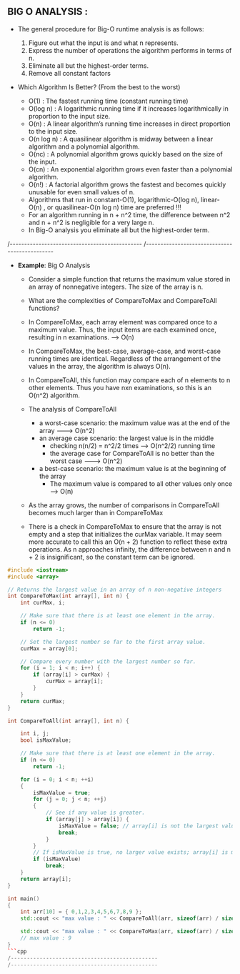 ## BIG O ANALYSIS : 

- The general procedure for Big-O runtime analysis is as follows:
  1. Figure out what the input is and what n represents.
  2. Express the number of operations the algorithm performs in terms of n.
  3. Eliminate all but the highest-order terms.
  4. Remove all constant factors

- Which Algorithm Is Better? (From the best to the worst) 
  - O(1) : The fastest running time (constant running time)
  - O(log n) : A logarithmic running time if it increases logarithmically in proportion to the input size.
  - O(n) : A linear algorithm’s running time increases in direct proportion to the input size.
  - O(n log n) : A quasilinear algorithm is midway between a linear algorithm and a polynomial algorithm.
  - O(nc) : A polynomial algorithm grows quickly based on the size of the input.
  - O(cn) : An exponential algorithm grows even faster than a polynomial algorithm.
  - O(n!) : A factorial algorithm grows the fastest and becomes quickly unusable for even small values of n.
  - Algorithms that run in constant-O(1), logarithmic-O(log n), linear-O(n) , or quasilinear-O(n log n) time are preferred !!!
  - For an algorithm running in n + n^2 time, the difference between n^2 and n + n^2 is negligible for a very large n.
  - In Big-O analysis you eliminate all but the highest-order term.

/----------------------------------------------
/----------------------------------------------

- **Example**: Big O Analysis
  - Consider a simple function that returns the maximum value stored in an array of nonnegative integers. The size of the array is n.
  - What are the complexities of CompareToMax and CompareToAll functions?
  - In CompareToMax, each array element was compared once to a maximum value. Thus, the input items are each examined once, resulting in n examinations. --> O(n)
  - In CompareToMax, the best-case, average-case, and worst-case running times are identical. Regardless of the arrangement of the values in the array, the algorithm is always O(n).

  - In CompareToAll, this function may compare each of n elements to n other elements. Thus you have nxn examinations, so this is an O(n^2) algorithm.
  - The analysis of CompareToAll 
    - a worst-case scenario: the maximum value was at the end of the array ---> O(n^2)
    - an average case scenario: the largest value is in the middle
      - checking n(n/2) = n^2/2 times --> O(n^2/2) running time
      - the average case for CompareToAll is no better than the worst case ---> O(n^2)
     - a best-case scenario: the maximum value is at the beginning of the array
       - The maximum value is compared to all other values only once --> O(n) 
  - As the array grows, the number of comparisons in CompareToAll becomes much larger than in CompareToMax
  - There is a check in CompareToMax to ensure that the array is not empty and a step that initializes the curMax variable. It may seem more accurate to call this an O(n + 2) function to reflect these extra operations. As n approaches infinity, the difference between n and n + 2 is insignificant, so the constant term can be ignored.
  

```cpp
#include <iostream>
#include <array>

// Returns the largest value in an array of n non-negative integers 
int CompareToMax(int array[], int n) {
	int curMax, i;

	// Make sure that there is at least one element in the array.
	if (n <= 0)
		return -1;

	// Set the largest number so far to the first array value.
	curMax = array[0];

	// Compare every number with the largest number so far. 
	for (i = 1; i < n; i++) {
		if (array[i] > curMax) {
			curMax = array[i];
		}
	}
	return curMax;
}

int CompareToAll(int array[], int n) {

	int i, j;
	bool isMaxValue;

	// Make sure that there is at least one element in the array.
	if (n <= 0)
		return -1;

	for (i = 0; i < n; ++i)
	{
		isMaxValue = true;
		for (j = 0; j < n; ++j)
		{
			// See if any value is greater.
			if (array[j] > array[i]) {
				isMaxValue = false; // array[i] is not the largest value.
				break;
			}
		}
		// If isMaxValue is true, no larger value exists; array[i] is max.
		if (isMaxValue)
			break;
	}
	return array[i];
}

int main()
{
	int arr[10] = { 0,1,2,3,4,5,6,7,8,9 };
	std::cout << "max value : " << CompareToAll(arr, sizeof(arr) / sizeof(&arr[0])) << "\n";

	std::cout << "max value : " << CompareToMax(arr, sizeof(arr) / sizeof(&arr[0])) << "\n";
	// max value : 9
}
```cpp
/----------------------------------------------
/----------------------------------------------

